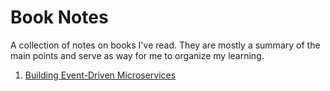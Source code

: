 # Book Notes

A collection of notes on books I've read.  They are mostly a summary of the main points and serve as way for me to organize my learning.

1. [Building Event-Driven Microservices](./building-event-driven-microservices/README.md)
